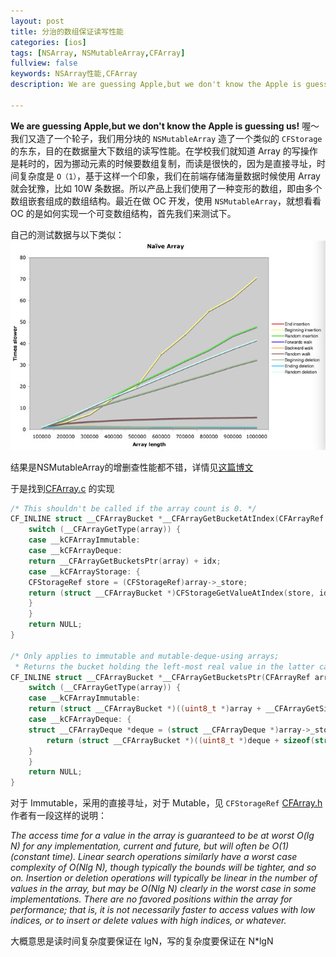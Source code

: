 ```yaml
---
layout: post
title: 分治的数组保证读写性能
categories: [ios]
tags: [NSArray, NSMutableArray,CFArray]
fullview: false
keywords: NSArray性能,CFArray
description: We are guessing Apple,but we don't know the Apple is guessing us!喔～我们又造了一个轮子，我们用分块的`NSMutableArray`造了一个类似的`CFStorage`的东东。上学的时候，老师会告诉学生Array的增删是耗时的，因为要数组复制，而访问是很快的，因为是直接寻址，时间复杂度是`O（1）`，基于这样一个印象，在支持海量数据用Array的时候就会犹豫，比如100W条。

---
```


**We are guessing Apple,but we don't know the Apple is guessing us!**
喔～我们又造了一个轮子，我们用分块的 `NSMutableArray` 造了一个类似的 `CFStorage` 的东东，目的在数据量大下数组的读写性能。在学校我们就知道 Array 的写操作是耗时的，因为挪动元素的时候要数组复制，而读是很快的，因为是直接寻址，时间复杂度是 `O（1）`，基于这样一个印象，我们在前端存储海量数据时候使用 Array 就会犹豫，比如 10W 条数据。所以产品上我们使用了一种变形的数组，即由多个数组嵌套组成的数组结构。最近在做 OC 开发，使用 `NSMutableArray`，就想看看 OC 的是如何实现一个可变数组结构，首先我们来测试下。

自己的测试数据与以下类似：
![pimg](/images/QQ20140602-6.png)

结果是NSMutableArray的增删查性能都不错，详情见[这篇博文](http://ridiculousfish.com/blog/posts/array.html)

于是找到[CFArray.c](http://www.opensource.apple.com/source/CF/CF-476.14/CFArray.c) 的实现

```c++
/* This shouldn't be called if the array count is 0. */
CF_INLINE struct __CFArrayBucket *__CFArrayGetBucketAtIndex(CFArrayRef array, CFIndex idx) {
    switch (__CFArrayGetType(array)) {
    case __kCFArrayImmutable:
    case __kCFArrayDeque:
	return __CFArrayGetBucketsPtr(array) + idx;
    case __kCFArrayStorage: {
	CFStorageRef store = (CFStorageRef)array->_store;
	return (struct __CFArrayBucket *)CFStorageGetValueAtIndex(store, idx, NULL);
    }
    }
    return NULL;
}

/* Only applies to immutable and mutable-deque-using arrays;
 * Returns the bucket holding the left-most real value in the latter case. */
CF_INLINE struct __CFArrayBucket *__CFArrayGetBucketsPtr(CFArrayRef array) {
    switch (__CFArrayGetType(array)) {
    case __kCFArrayImmutable:
	return (struct __CFArrayBucket *)((uint8_t *)array + __CFArrayGetSizeOfType(((CFRuntimeBase *)array)->_cfinfo[CF_INFO_BITS]));
    case __kCFArrayDeque: {
	struct __CFArrayDeque *deque = (struct __CFArrayDeque *)array->_store;
        return (struct __CFArrayBucket *)((uint8_t *)deque + sizeof(struct __CFArrayDeque) + deque->_leftIdx * sizeof(struct __CFArrayBucket));
    }
    }
    return NULL;
}

```

对于 Immutable，采用的直接寻址，对于 Mutable，见 `CFStorageRef` [CFArray.h](http://www.opensource.apple.com/source/CF/CF-550/CFArray.h) 作者有一段这样的说明：

_The access time for a value in the array is guaranteed to be at
	worst O(lg N) for any implementation, current and future, but will
	often be O(1) (constant time). Linear search operations similarly
	have a worst case complexity of O(N*lg N), though typically the
	bounds will be tighter, and so on. Insertion or deletion operations
	will typically be linear in the number of values in the array, but
	may be O(N*lg N) clearly in the worst case in some implementations.
	There are no favored positions within the array for performance;
	that is, it is not necessarily faster to access values with low
	indices, or to insert or delete values with high indices, or
	whatever._

大概意思是读时间复杂度要保证在 lgN，写的复杂度要保证在 N*lgN
